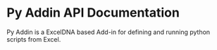 
# Py Addin API Documentation

Py Addin is a ExcelDNA based Add-in for defining and running python scripts from Excel.
